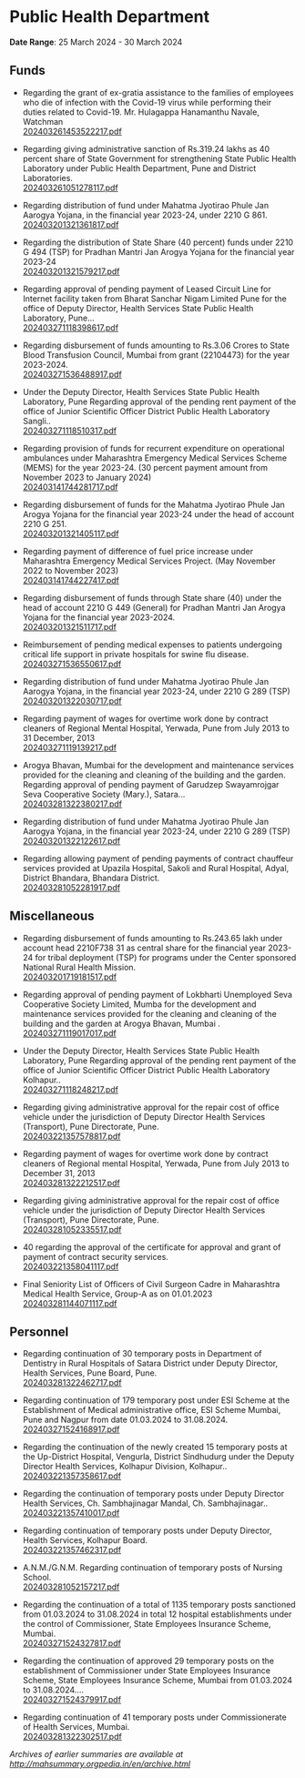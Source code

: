 # Public Health Department

**Date Range**: 25 March 2024 - 30 March 2024


## Funds
- Regarding the grant of ex-gratia assistance to the families of employees who die of infection with the Covid-19 virus while performing their duties related to Covid-19.  Mr. Hulagappa Hanamanthu Navale, Watchman\
  [202403261453522217.pdf](https://gr.maharashtra.gov.in/Site/Upload/Government%20Resolutions/English/202403261453522217.....pdf)

- Regarding giving administrative sanction of Rs.319.24 lakhs as 40 percent share of State Government for strengthening State Public Health Laboratory under Public Health Department, Pune and District Laboratories.\
  [202403261051278117.pdf](https://gr.maharashtra.gov.in/Site/Upload/Government%20Resolutions/English/202403261051278117.pdf)

- Regarding distribution of fund under Mahatma Jyotirao Phule Jan Aarogya Yojana, in the financial year 2023-24, under 2210 G 861.\
  [202403201321361817.pdf](https://gr.maharashtra.gov.in/Site/Upload/Government%20Resolutions/English/202403201321361817.pdf)

- Regarding the distribution of State Share (40 percent) funds under 2210 G 494 (TSP) for Pradhan Mantri Jan Arogya Yojana for the financial year 2023-24\
  [202403201321579217.pdf](https://gr.maharashtra.gov.in/Site/Upload/Government%20Resolutions/English/202403201321579217.pdf)

- Regarding approval of pending payment of Leased Circuit Line for Internet facility taken from Bharat Sanchar Nigam Limited Pune for the office of Deputy Director, Health Services State Public Health Laboratory, Pune...\
  [202403271118398617.pdf](https://gr.maharashtra.gov.in/Site/Upload/Government%20Resolutions/English/202403271118398617.pdf)

- Regarding disbursement of funds amounting to Rs.3.06 Crores to State Blood Transfusion Council, Mumbai from grant (22104473) for the year 2023-2024.\
  [202403271536488917.pdf](https://gr.maharashtra.gov.in/Site/Upload/Government%20Resolutions/English/202403271536488917.pdf)

- Under the Deputy Director, Health Services State Public Health Laboratory, Pune Regarding approval of the pending rent payment of the office of Junior Scientific Officer District Public Health Laboratory Sangli..\
  [202403271118510317.pdf](https://gr.maharashtra.gov.in/Site/Upload/Government%20Resolutions/English/202403271118510317.pdf)

- Regarding provision of funds for recurrent expenditure on operational ambulances under Maharashtra Emergency Medical Services Scheme (MEMS) for the year 2023-24.  (30 percent payment amount from November 2023 to January 2024)\
  [202403141744281717.pdf](https://gr.maharashtra.gov.in/Site/Upload/Government%20Resolutions/English/202403141744281717.pdf)

- Regarding disbursement of funds for the Mahatma Jyotirao Phule Jan Arogya Yojana for the financial year 2023-24 under the head of account 2210 G 251.\
  [202403201321405117.pdf](https://gr.maharashtra.gov.in/Site/Upload/Government%20Resolutions/English/202403201321405117.pdf)

- Regarding payment of difference of fuel price increase under Maharashtra Emergency Medical Services Project. (May November 2022 to November 2023)\
  [202403141744227417.pdf](https://gr.maharashtra.gov.in/Site/Upload/Government%20Resolutions/English/202403141744227417.pdf)

- Regarding disbursement of funds through State share (40) under the head of account 2210 G 449 (General) for Pradhan Mantri Jan Arogya Yojana for the financial year 2023-2024.\
  [202403201321511717.pdf](https://gr.maharashtra.gov.in/Site/Upload/Government%20Resolutions/English/202403201321511717.pdf)

- Reimbursement of pending medical expenses to patients undergoing critical life support in private hospitals for swine flu disease.\
  [202403271536550617.pdf](https://gr.maharashtra.gov.in/Site/Upload/Government%20Resolutions/English/202403271536550617.pdf)

- Regarding distribution of fund under Mahatma Jyotirao Phule Jan Aarogya Yojana, in the financial year 2023-24, under 2210 G 289 (TSP)\
  [202403201322030717.pdf](https://gr.maharashtra.gov.in/Site/Upload/Government%20Resolutions/English/202403201322030717.pdf)

- Regarding payment of wages for overtime work done by contract cleaners of Regional Mental Hospital, Yerwada, Pune from July 2013 to 31 December, 2013\
  [202403271119139217.pdf](https://gr.maharashtra.gov.in/Site/Upload/Government%20Resolutions/English/202403271119139217.pdf)

- Arogya Bhavan, Mumbai for the development and maintenance services provided for the cleaning and cleaning of the building and the garden. Regarding approval of pending payment of Garudzep Swayamrojgar Seva Cooperative Society (Mary.), Satara...\
  [202403281322380217.pdf](https://gr.maharashtra.gov.in/Site/Upload/Government%20Resolutions/English/202403281322380217.pdf)

- Regarding distribution of fund under Mahatma Jyotirao Phule Jan Aarogya Yojana, in the financial year 2023-24, under 2210 G 289 (TSP)\
  [202403201322122617.pdf](https://gr.maharashtra.gov.in/Site/Upload/Government%20Resolutions/English/202403201322122617.pdf)

- Regarding allowing payment of pending payments of contract chauffeur services provided at Upazila Hospital, Sakoli and Rural Hospital, Adyal, District Bhandara, Bhandara District.\
  [202403281052281917.pdf](https://gr.maharashtra.gov.in/Site/Upload/Government%20Resolutions/English/202403281052281917.pdf)

## Miscellaneous
- Regarding disbursement of funds amounting to Rs.243.65 lakh under account head 2210F738 31 as central share for the financial year 2023-24 for tribal deployment (TSP) for programs under the Center sponsored National Rural Health Mission.\
  [202403201719181517.pdf](https://gr.maharashtra.gov.in/Site/Upload/Government%20Resolutions/English/202403201719181517.pdf)

- Regarding approval of pending payment of Lokbharti Unemployed Seva Cooperative Society Limited, Mumba for the development and maintenance services provided for the cleaning and cleaning of the building and the garden at Arogya Bhavan, Mumbai .\
  [202403271119017017.pdf](https://gr.maharashtra.gov.in/Site/Upload/Government%20Resolutions/English/202403271119017017.pdf)

- Under the Deputy Director, Health Services State Public Health Laboratory, Pune Regarding approval of the pending rent payment of the office of Junior Scientific Officer District Public Health Laboratory Kolhapur..\
  [202403271118248217.pdf](https://gr.maharashtra.gov.in/Site/Upload/Government%20Resolutions/English/202403271118248217.pdf)

- Regarding giving administrative approval for the repair cost of office vehicle under the jurisdiction of Deputy Director Health Services (Transport), Pune Directorate, Pune.\
  [202403221357578817.pdf](https://gr.maharashtra.gov.in/Site/Upload/Government%20Resolutions/English/202403221357578817.pdf)

- Regarding payment of wages for overtime work done by contract cleaners of Regional mental Hospital, Yerwada, Pune from July 2013 to December 31, 2013\
  [202403281322212517.pdf](https://gr.maharashtra.gov.in/Site/Upload/Government%20Resolutions/English/202403281322212517.pdf)

- Regarding giving administrative approval for the repair cost of office vehicle under the jurisdiction of Deputy Director Health Services (Transport), Pune Directorate, Pune.\
  [202403281052335517.pdf](https://gr.maharashtra.gov.in/Site/Upload/Government%20Resolutions/English/202403281052335517.pdf)

- 40 regarding the approval of the certificate for approval and grant of payment of contract security services.\
  [202403221358041117.pdf](https://gr.maharashtra.gov.in/Site/Upload/Government%20Resolutions/English/202403221358041117.pdf)

- Final Seniority List of Officers of Civil Surgeon Cadre in Maharashtra Medical  Health Service, Group-A as on 01.01.2023\
  [202403281144071117.pdf](https://gr.maharashtra.gov.in/Site/Upload/Government%20Resolutions/English/202403281144071117.pdf)

## Personnel
- Regarding continuation of 30 temporary posts in Department of Dentistry in Rural Hospitals of Satara District under Deputy Director, Health Services, Pune Board, Pune.\
  [202403281322462717.pdf](https://gr.maharashtra.gov.in/Site/Upload/Government%20Resolutions/English/202403281322462717.pdf)

- Regarding continuation of 179 temporary post under ESI Scheme at the Establishment of Medical administrative office, ESI Scheme Mumbai, Pune and Nagpur from date 01.03.2024 to 31.08.2024.\
  [202403271524168917.pdf](https://gr.maharashtra.gov.in/Site/Upload/Government%20Resolutions/English/202403271524168917.pdf)

- Regarding the continuation of the newly created 15 temporary posts at the Up-District Hospital, Vengurla, District Sindhudurg under the Deputy Director Health Services, Kolhapur Division, Kolhapur..\
  [202403221357358617.pdf](https://gr.maharashtra.gov.in/Site/Upload/Government%20Resolutions/English/202403221357358617.pdf)

- Regarding the continuation of temporary posts under Deputy Director Health Services, Ch. Sambhajinagar Mandal, Ch. Sambhajinagar..\
  [202403221357410017.pdf](https://gr.maharashtra.gov.in/Site/Upload/Government%20Resolutions/English/202403221357410017.pdf)

- Regarding continuation of temporary posts under Deputy Director, Health Services, Kolhapur Board.\
  [202403221357462317.pdf](https://gr.maharashtra.gov.in/Site/Upload/Government%20Resolutions/English/202403221357462317.pdf)

- A.N.M./G.N.M. Regarding continuation of temporary posts of Nursing School.\
  [202403281052157217.pdf](https://gr.maharashtra.gov.in/Site/Upload/Government%20Resolutions/English/202403281052157217.pdf)

- Regarding the continuation of a total of 1135 temporary posts sanctioned from 01.03.2024 to 31.08.2024 in total 12 hospital establishments under the control of Commissioner, State Employees Insurance Scheme, Mumbai.\
  [202403271524327817.pdf](https://gr.maharashtra.gov.in/Site/Upload/Government%20Resolutions/English/202403271524327817.pdf)

- Regarding the continuation of approved 29 temporary posts on the establishment of Commissioner under State Employees Insurance Scheme, State Employees Insurance Scheme, Mumbai from 01.03.2024 to 31.08.2024....\
  [202403271524379917.pdf](https://gr.maharashtra.gov.in/Site/Upload/Government%20Resolutions/English/202403271524379917.pdf)

- Regarding continuation of 41 temporary posts under Commissionerate of Health Services, Mumbai.\
  [202403281322302517.pdf](https://gr.maharashtra.gov.in/Site/Upload/Government%20Resolutions/English/202403281322302517.pdf)


*Archives of earlier summaries are available at http://mahsummary.orgpedia.in/en/archive.html*